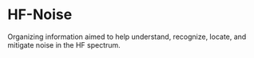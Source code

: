 # HF-Noise

Organizing information aimed to help understand, recognize, locate, and mitigate noise in the HF spectrum. 